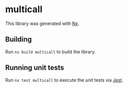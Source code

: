 # multicall

This library was generated with [Nx](https://nx.dev).

## Building

Run `nx build multicall` to build the library.

## Running unit tests

Run `nx test multicall` to execute the unit tests via [Jest](https://jestjs.io).
